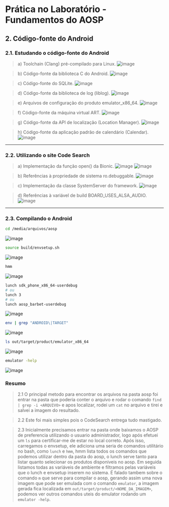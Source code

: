 # Prática no Laboratório - Fundamentos do AOSP
## 2. Código-fonte do Android

### 2.1. Estudando o código-fonte do Android

> a) Toolchain (Clang) pré-compilado para Linux.
![image](https://user-images.githubusercontent.com/19675356/224193347-3e206731-4f52-428e-82be-03e0db9dce52.png)

> b) Código-fonte da biblioteca C do Android.
![image](https://user-images.githubusercontent.com/19675356/223890653-c75efaf4-1799-40b3-8794-5e635e809484.png)

> c) Código-fonte do SQLite.
![image](https://user-images.githubusercontent.com/19675356/223892983-e148b276-644c-48bb-a0d4-4a1106d5e652.png)

> d) Código-fonte da biblioteca de log (liblog).
![image](https://user-images.githubusercontent.com/19675356/223893910-ce586e03-a858-4410-aa1f-ad88c85bcb10.png)

> e) Arquivos de configuração do produto emulator_x86_64.
![image](https://user-images.githubusercontent.com/19675356/224198026-82a0f238-74c8-421e-be55-db1a8dae3a9f.png)

> f) Código-fonte da máquina virtual ART.
![image](https://user-images.githubusercontent.com/19675356/223894776-e02fcb4d-d37f-4a68-9854-975907a8534c.png)

> g) Código-fonte da API de localização (Location Manager).
![image](https://user-images.githubusercontent.com/19675356/224185240-6d5f27b2-5879-46b3-a774-0841ef23f451.png)

> h) Código-fonte da aplicação padrão de calendário (Calendar).
![image](https://user-images.githubusercontent.com/19675356/224183904-ea5ccc21-7425-4c2c-8531-51c3133a9669.png)

---
### 2.2. Utilizando o site Code Search

> a) Implementação da função open() da Bionic.
![image](https://user-images.githubusercontent.com/19675356/224185867-8f4872dd-b727-4e98-9eb6-ef74ddab5f60.png)
![image](https://user-images.githubusercontent.com/19675356/224187803-d4da4319-e09e-4f4c-bcae-0695c91d3745.png)

> b) Referências à propriedade de sistema ro.debuggable.
![image](https://user-images.githubusercontent.com/19675356/224185982-f4e8ae7f-389f-4158-abdc-343b0edcc597.png)

> c) Implementação da classe SystemServer do framework.
![image](https://user-images.githubusercontent.com/19675356/224186175-8415f346-9464-430c-81d5-e8f5e815354c.png)

> d) Referências à variável de build BOARD_USES_ALSA_AUDIO.
![image](https://user-images.githubusercontent.com/19675356/224186319-72568d01-7056-48f0-8588-4bb3451567e4.png)

---
### 2.3. Compilando o Android

```bash
cd /media/arquivos/aosp
```
![image](https://user-images.githubusercontent.com/19675356/224187957-0d0ac9e9-2932-4638-b0a7-53461c7b0609.png)

```bash
source build/envsetup.sh
```
![image](https://user-images.githubusercontent.com/19675356/224188097-f6340a29-4abb-4e11-9756-15b08aa10e13.png)

```bash
hmm
```
![image](https://user-images.githubusercontent.com/19675356/224188179-5a0cc2c5-f6c6-4742-b91b-c4a9290ee0ae.png)

```bash
lunch sdk_phone_x86_64-userdebug
# ou
lunch 3
# ou
lunch aosp_barbet-userdebug
```
![image](https://user-images.githubusercontent.com/19675356/224188530-282f7890-0bae-424d-aed7-ce4a5872f243.png)

```bash
env | grep "ANDROID\|TARGET"
```
![image](https://user-images.githubusercontent.com/19675356/224188806-79ab50f6-b980-4c64-8e90-039d9b00c5b5.png)

```bash
ls out/target/product/emulator_x86_64
```
![image](https://user-images.githubusercontent.com/19675356/224188917-78d619d5-8b47-4167-986b-1a68d474b633.png)

```bash
emulator -help
```
![image](https://user-images.githubusercontent.com/19675356/224189017-615b159c-cc84-4ee4-a7f5-51bb48660aa8.png)

### Resumo
> 2.1
O principal metodo para encontrar os arquivos na pasta aosp foi entrar na pasta que poderia conter o arquivo e rodar o comando
`find | grep -i <ARQUIVO>` e apos localizar, rodei um `cat` no arquivo e tirei e salvei a imagem do resultado.

> 2.2
Este foi mais simples pois o CodeSearch entrega tudo mastigado.

> 2.3
Inicialmente precisamos entrar na pasta onde baixamos o AOSP de preferencia utilizando o usuario administrador, logo após efetuei um `ls` para certificar-me de estar no local correto.
Após isso, carregamos o envsetup, ele adiciona uma seria de comandos utilitário no bash, como `lunch` e `hmm`, hmm lista todos os comandos que podemos utilizar dentro da pasta do aosp, o lunch serve tanto para listar quanto selecionar os produtos disponiveis no aosp.
Em seguida listamos todas as variáveis de ambiente e filtramos pelas variáveis que o lunch e envsetup inserem no sistema.
É falado tambem sobre o comando `m` que serve para compilar o aosp, gerando assim uma nova imagem que pode ser emulada com o comando `emulator`, a imagem gerada fica localizada em `out/target/product/<NOME_DA_IMAGEM>`, podemos ver outros comandos uteis do emulator rodando um `emulator -help`.
